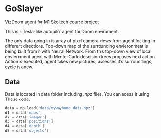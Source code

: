 # GoSlayer
VizDoom agent for M1 Skoltech course project

This is a Tesla-like autopilot agent for Doom enviroment.

The only data going in is array of pixel camera views from agent looking in different directions.
Top-down map of the surrounding envieronment is being built from it with Neural Network.
From this top-down view of local enviernment agent with Monte-Carlo descision trees proposes next action.
Action is executed, agent takes new pictures, assesses it's surroundings, cycle is anew.

## Data
Data is located in data folder including *.npz* files.
You can acess it using These code:
```Python
data = np.load('data/mywayhome_data.npz')
d1 = data['maps']
d2 = data['images']
d3 = data['positions']
d4 = data['depth']
d5 = data['objects']
```